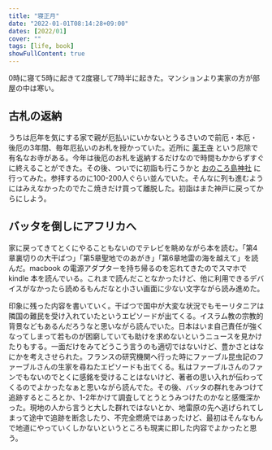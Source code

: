 ```yaml
---
title: "寝正月"
date: "2022-01-01T08:14:28+09:00"
dates: [2022/01]
cover: ""
tags: [life, book]
showFullContent: true
---
```


0時に寝て5時に起きて2度寝して7時半に起きた。マンションより実家の方が部屋の中は寒い。

## 古札の返納

うちは厄年を気にする家で親が厄払いにいかないとうるさいので前厄・本厄・後厄の3年間、毎年厄払いのお札を授かっていた。近所に [薬王寺](https://ykoj.jp/) という厄除で有名なお寺がある。今年は後厄のお札を返納するだけなので時間もかからずすぐに終えることができた。その後、ついでに初詣も行こうかと [おのころ島神社](http://www.freedom.ne.jp/onokoro/) に行ってみた。参拝するのに100-200人ぐらい並んでいた。そんなに列も進むようにはみえなかったのでたこ焼きだけ買って離脱した。初詣はまた神戸に戻ってからにしよう。

## バッタを倒しにアフリカへ

家に戻ってきてとくにやることもないのでテレビを眺めながら本を読む。「第4章裏切りの大干ばつ」「第5章聖地でのあがき」「第6章地雷の海を越えて」を読んだ。macbook の電源アダプターを持ち帰るのを忘れてきたのでスマホで kindle 本を読んでいる。これまで読んだことなかったけど、他に利用できるデバイスがなかったら読めるもんだなと小さい画面に少ない文字ながら読み進めた。

印象に残った内容を書いていく。干ばつで国中が大変な状況でもモーリタニアは隣国の難民を受け入れていたというエピソードが出てくる。イスラム教の宗教的背景などもあるんだろうなと思いながら読んでいた。日本はいま自己責任が強くなってしまって若ものが困窮していても助けを求めないというニュースを見かけたりもする。一面だけをみてどうこう言うのも適切ではないけど、豊かさとはなにかを考えさせられた。フランスの研究機関へ行った時にファーブル昆虫記のファーブルさんの生家を尋ねたエピソードも出てくる。私はファーブルさんのファンでもないのでとくに感銘を受けることはないけど、著者の思い入れが伝わってくるのでよかったなぁと思いながら読んでた。その後、バッタの群れをみつけて追跡するところとか、1-2年かけて調査してとうとうみつけたのかなと感慨深かった。現地の人から言うと大した群れではないとか、地雷原の先へ逃げられてしまって途中で追跡を断念したり、不完全燃焼ではあったけど、最初はそんなもんで地道にやっていくしかないというところも現実に即した内容でよかったと思う。
